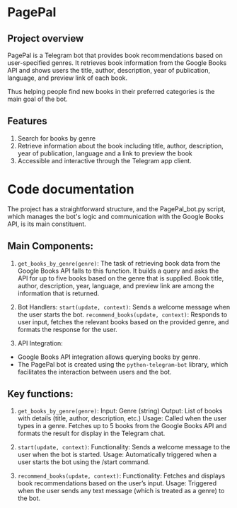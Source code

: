 # PagePal

## Project overview
PagePal is a Telegram bot that provides book recommendations based on user-specified genres. It retrieves book information from the Google Books API and shows users the title, author, description, year of publication, language, and preview link of each book.

Thus helping people find new books in their preferred categories is the main goal of the bot.

## Features
1. Search for books by genre
2. Retrieve information about the book including title, author, description, year of publication, language and a link to preview the book
3. Accessible and interactive through the Telegram app client.

# Code documentation
The project has a straightforward structure, and the PagePal_bot.py script, which manages the bot's logic and communication with the Google Books API, is its main constituent.

## Main Components:
1. ```get_books_by_genre(genre)```:
The task of retrieving book data from the Google Books API falls to this function. It builds a query and asks the API for up to five books based on the genre that is supplied. Book title, author, description, year, language, and preview link are among the information that is returned.

2. Bot Handlers:
```start(update, context)```: Sends a welcome message when the user starts the bot.
```recommend_books(update, context)```: Responds to user input, fetches the relevant books based on the provided genre, and formats the response for the user.

3. API Integration:
- Google Books API integration allows querying books by genre.
- The PagePal bot is created using the ```python-telegram-bot``` library, which facilitates the interaction between users and the bot.

## Key functions:
1. ```get_books_by_genre(genre)```:
Input: Genre (string)
Output: List of books with details (title, author, description, etc.)
Usage: Called when the user types in a genre. Fetches up to 5 books from the Google Books API and formats the result for display in the Telegram chat.

2. ```start(update, context)```:
Functionality: Sends a welcome message to the user when the bot is started.
Usage: Automatically triggered when a user starts the bot using the /start command.

3. ```recommend_books(update, context)```:
Functionality: Fetches and displays book recommendations based on the user’s input.
Usage: Triggered when the user sends any text message (which is treated as a genre) to the bot.
